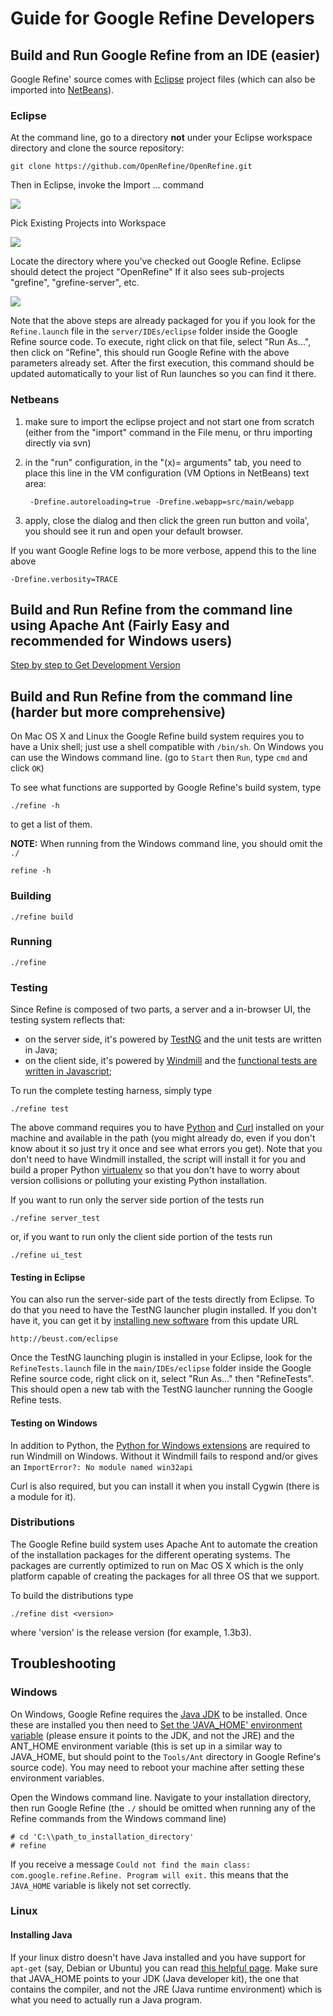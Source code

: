 # Guide for Google Refine Developers

## Build and Run Google Refine from an IDE (easier)

Google Refine' source comes with [Eclipse](http://www.eclipse.org/) project files (which can also be imported into [NetBeans](http://netbeans.org/)). 

### Eclipse

At the command line, go to a directory **not** under your Eclipse workspace directory and clone the source repository:

    git clone https://github.com/OpenRefine/OpenRefine.git

Then in Eclipse, invoke the Import ... command

  ![](https://dl.dropbox.com/u/2903490/pubbliche/ImportSeveralProjects.png)

Pick Existing Projects into Workspace

  ![](https://dl.dropbox.com/u/2903490/pubbliche/ImportSeveralProjects2.png)

Locate the directory where you've checked out Google Refine. Eclipse should detect the project "OpenRefine"  If it also sees sub-projects "grefine", "grefine-server", etc.

  ![](https://dl.dropbox.com/u/2903490/pubbliche/ImportSeveralProjects3.png)

Note that the above steps are already packaged for you if you look for the `Refine.launch` file in the `server/IDEs/eclipse` folder inside the Google Refine source code. To execute, right click on that file, select "Run As...", then click on "Refine", this should run Google Refine with the above parameters already set. After the first execution, this command should be updated automatically to your list of Run launches so you can find it there.

### Netbeans

1. make sure to import the eclipse project and not start one from scratch (either from the "import" command in the File menu, or thru importing directly via svn)
2. in the "run" configuration, in the "(x)= arguments" tab, you need to place this line in the VM configuration (VM Options in NetBeans) text area:

        -Drefine.autoreloading=true -Drefine.webapp=src/main/webapp

3. apply, close the dialog and then click the green run button and voila', you should see it run and open your default browser.

If you want Google Refine logs to be more verbose, append this to the line above

    -Drefine.verbosity=TRACE

## Build and Run Refine from the command line using Apache Ant (Fairly Easy and recommended for Windows users)

[Step by step to Get Development Version](wiki/GetDevelopmentVersion)

## Build and Run Refine from the command line (harder but more comprehensive)

On Mac OS X and Linux the Google Refine build system requires you to have a Unix shell; just use a shell compatible with `/bin/sh`. On Windows you can use the Windows command line. (go to `Start` then `Run`, type `cmd` and click `OK`)

To see what functions are supported by Google Refine's build system, type

    ./refine -h

to get a list of them.

**NOTE:** When running from the Windows command line, you should omit the `./`

    refine -h

### Building

    ./refine build

### Running

    ./refine

### Testing
Since Refine is composed of two parts, a server and a in-browser UI, the testing system reflects that:

  * on the server side, it's powered by [TestNG](http://testng.org/) and the unit tests are written in Java;
  * on the client side, it's powered by [Windmill](http://www.getwindmill.com/) and the [functional tests are written in Javascript](http://wiki.github.com/windmill/windmill/javascript-tests);

To run the complete testing harness, simply type

    ./refine test

The above command requires you to have [Python](http://www.python.org/) and [Curl](http://curl.haxx.se/) installed on your machine and available in the path (you might already do, even if you don't know about it so just try it once and see what errors you get). Note that you don't need to have Windmill installed, the script will install it for you and build a proper Python [virtualenv](http://pypi.python.org/pypi/virtualenv ) so that you don't have to worry about version collisions or polluting your existing Python installation.

If you want to run only the server side portion of the tests run

    ./refine server_test 

or, if you want to run only the client side portion of the tests run

    ./refine ui_test

#### Testing in Eclipse

You can also run the server-side part of the tests directly from Eclipse. To do that you need to have the TestNG launcher plugin installed. If you don't have it, you can get it by [installing new software](http://help.eclipse.org/galileo/index.jsp?topic=/org.eclipse.platform.doc.user/tasks/tasks-124.htm) from this update URL

    http://beust.com/eclipse

Once the TestNG launching plugin is installed in your Eclipse, look for the `RefineTests.launch` file in the `main/IDEs/eclipse` folder inside the Google Refine source code, right click on it, select "Run As..." then "RefineTests". This should open a new tab with the TestNG launcher running the Google Refine tests.

#### Testing on Windows

In addition to Python, the [Python for Windows extensions](http://sourceforge.net/projects/pywin32/) are required to run Windmill on Windows. Without it Windmill fails to respond and/or gives an `ImportError?: No module named win32api`

Curl is also required, but you can install it when you install Cygwin (there is a module for it).

### Distributions

The Google Refine build system uses Apache Ant to automate the creation of the installation packages for the different operating systems. The packages are currently optimized to run on Mac OS X which is the only platform capable of creating the packages for all three OS that we support.

To build the distributions type

    ./refine dist <version>

where 'version' is the release version (for example, 1.3b3).

## Troubleshooting

### Windows

On Windows, Google Refine requires the [Java JDK](http://java.sun.com/javase/downloads/index.jsp) to be installed. Once these are installed you then need to [Set the 'JAVA_HOME' environment variable](http://confluence.atlassian.com/display/DOC/Setting+the+JAVA_HOME+Variable+in+Windows) (please ensure it points to the JDK, and not the JRE) and the ANT_HOME environment variable (this is set up in a similar way to JAVA_HOME, but should point to the `Tools/Ant` directory in Google Refine's source code). You may need to reboot your machine after setting these environment variables.

Open the Windows command line. Navigate to your installation directory, then run Google Refine (the `./` should be omitted when running any of the Refine commands from the Windows command line)

    # cd 'C:\\path_to_installation_directory'
    # refine

If you receive a message `Could not find the main class: com.google.refine.Refine. Program will exit.` this means that the `JAVA_HOME` variable is likely not set correctly.

### Linux

#### Installing Java

If your linux distro doesn't have Java installed and you have support for `apt-get` (say, Debian or Ubuntu) you can read [this helpful page](http://www.cyberciti.biz/faq/howto-ubuntu-linux-install-configure-jdk-jre/). Make sure that JAVA_HOME points to your JDK (Java developer kit), the one that contains the compiler, and not the JRE (Java runtime environment) which is what you need to actually run a Java program.